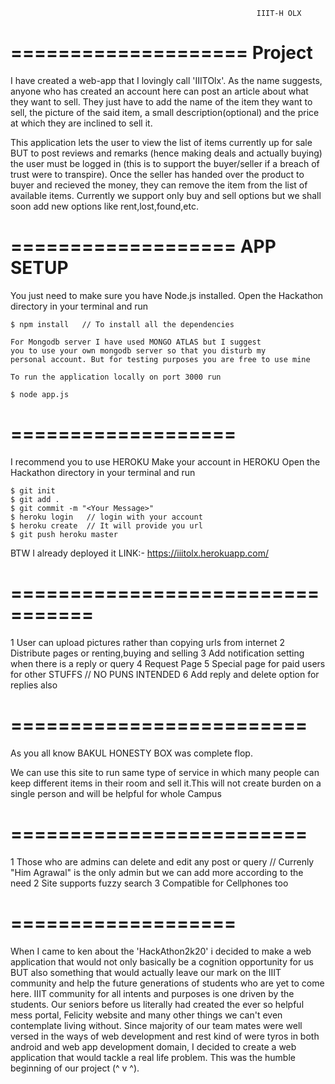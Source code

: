                                                            IIIT-H OLX

====================
     Project
====================

I have created a web-app that I lovingly call 'IIITOlx'. As the name suggests, 
anyone who has created an account here can post an article about what they want to sell. 
They just have to add the name of the item they want to sell, the picture of the said item, 
a small description(optional) and the price at which they are inclined to sell it.

This application lets the user to view the list of items currently up for sale BUT to 
post reviews and remarks (hence making deals and actually buying) the user must be 
logged in (this is to support the buyer/seller if a breach of trust were to transpire). 
Once the seller has handed over the product to buyer and recieved the money, 
they can remove the item from the list of available items. Currently we support only buy 
and sell options but we shall soon add new options like rent,lost,found,etc.

===================
    APP SETUP
===================

You just need to make sure you have Node.js installed.
Open the Hackathon directory in your terminal and run
    
    $ npm install   // To install all the dependencies

    For Mongodb server I have used MONGO ATLAS but I suggest
    you to use your own mongodb server so that you disturb my
    personal account. But for testing purposes you are free to use mine

    To run the application locally on port 3000 run
    
    $ node app.js

===================
   <DEPLOYING>
===================

I recommend you to use HEROKU
Make your account in HEROKU
Open the Hackathon directory in your terminal and run

    $ git init
    $ git add .
    $ git commit -m "<Your Message>"
    $ heroku login   // login with your account
    $ heroku create  // It will provide you url
    $ git push heroku master

BTW I already deployed it 
LINK:- https://iiitolx.herokuapp.com/

=================================
    <FURTHER IDEAS We can Add>
=================================

1  User can upload pictures rather than copying urls from internet
2  Distribute pages or renting,buying and selling
3  Add notification setting when there is a reply or query
4  Request Page
5  Special page for paid users for other STUFFS // NO PUNS INTENDED
6  Add reply and delete option for replies also

=========================
    <Need of website>
=========================

As you all know BAKUL HONESTY BOX was complete flop.

We can use this site to run same type of service in which
many people can keep different items in their room and sell
it.This will not create burden on a single person and will be
helpful for whole Campus

=========================
   <SPECIAL FEATURES>
=========================

1  Those who are admins can delete and edit any post or query
    // Currenly "Him Agrawal" is the only admin but we can add more according to the need
2  Site supports fuzzy search
3  Compatible for Cellphones too

===================
   <Motivation>
===================

When I came to ken about the 'HackAthon2k20' i decided to make a web application that 
would not only basically be a cognition opportunity for us BUT also something that would actually 
leave our mark on the IIIT community and help the future generations of students who are yet to come here. 
IIIT community for all intents and purposes is one driven by the students. Our seniors before us literally 
had created the ever so helpful mess portal, Felicity website and many other things we can't even contemplate 
living without. Since majority of our team mates were well versed in the ways of web development and rest kind 
of were tyros in both android and web app development domain, I decided to create a web application 
that would tackle a real life problem. This was the humble beginning of our project (^ v ^).



   

